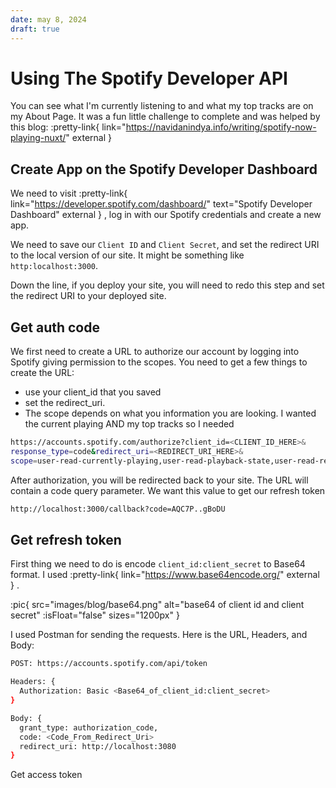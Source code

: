 ```yaml
---
date: may 8, 2024
draft: true
---
```


# Using The Spotify Developer API

You can see what I'm currently listening to and what my top tracks are on my About Page. It was a fun little challenge to complete and was helped by this blog: :pretty-link{ link="https://navidanindya.info/writing/spotify-now-playing-nuxt/" external }

## Create App on the Spotify Developer Dashboard

We need to visit :pretty-link{ link="https://developer.spotify.com/dashboard/" text="Spotify Developer Dashboard" external } , log in with our Spotify credentials and create a new app.

We need to save our `Client ID` and `Client Secret`, and set the redirect URI to the local version of our site. It might be something like `http:localhost:3000`.

Down the line, if you deploy your site, you will need to redo this step and set the redirect URI to your deployed site.

## Get auth code

We first need to create a URL to authorize our account by logging into Spotify giving permission to the scopes. You need to get a few things to create the URL:

- use your client_id that you saved
- set the redirect_uri.
- The scope depends on what you information you are looking. I wanted the current playing AND my top tracks so I needed

```bash
https://accounts.spotify.com/authorize?client_id=<CLIENT_ID_HERE>&
response_type=code&redirect_uri=<REDIRECT_URI_HERE>&
scope=user-read-currently-playing,user-read-playback-state,user-read-recently-played,user-top-read
```

After authorization, you will be redirected back to your site. The URL will contain a code query parameter. We want this value to get our refresh token

```bash
http://localhost:3000/callback?code=AQC7P..gBoDU
```

## Get refresh token

First thing we need to do is encode `client_id:client_secret` to Base64 format. I used :pretty-link{ link="https://www.base64encode.org/" external } .

:pic{ src="images/blog/base64.png" alt="base64 of client id and client secret" :isFloat="false" sizes="1200px" }

I used Postman for sending the requests. Here is the URL, Headers, and Body:

```bash
POST: https://accounts.spotify.com/api/token

Headers: {
  Authorization: Basic <Base64_of_client_id:client_secret>
}

Body: {
  grant_type: authorization_code,
  code: <Code_From_Redirect_Uri>
  redirect_uri: http://localhost:3080
}
```

Get access token

